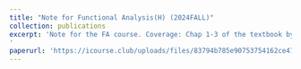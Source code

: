 ```yaml
---
title: "Note for Functional Analysis(H) (2024FALL)"
collection: publications
excerpt: 'Note for the FA course. Coverage: Chap 1-3 of the textbook by Zhang Qongqing
'
paperurl: 'https://icourse.club/uploads/files/83794b785e90753754162ce4742f92362ed25420.pdf'
---
```

